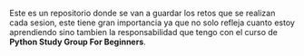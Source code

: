 Este es un repositorio donde se van a guardar los retos que se realizan cada sesion, este tiene gran importancia ya que no solo refleja cuanto estoy aprendiendo sino tambien la responsabilidad que tengo con el curso de **Python Study Group For Beginners**.